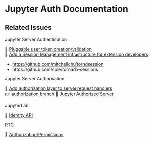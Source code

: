 # Jupyter Auth Documentation

## Related Issues

Jupyter Server Authentication

🏃 [Pluggable user token creation/validation](https://github.com/jupyter-server/jupyter_server/issues/50)  
🏃 [Add a Session Management infrastructure for extension developers](https://github.com/jupyter-server/jupyter_server/issues/122)  

- https://github.com/mitchellchu/torndsession
- https://github.com/cole/tornado-sessions

Jupyter Server Authorisation

🏃 [Add authorization layer to server request handlers](https://github.com/jupyter-server/jupyter_server/pull/165)  
  👉 [authorization branch](https://github.com/Zsailer/jupyter_server/tree/authorization)
🏃 [Jupyter Authorized Server](https://github.com/zsailer/jupyter_authorized_server)  

JupyterLab

🏃 [Identity API](https://github.com/jupyterlab/team-compass/issues/11)  

RTC

🏃 [Authorization/Permissions](https://github.com/jupyterlab/rtc/issues/28)  
